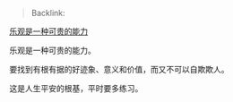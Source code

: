 > Backlink: 

[乐观是一种可贵的能力](https://www.zhihu.com/pin/1545938842074693632)

乐观是一种可贵的能力。  
  
要找到有根有据的好迹象、意义和价值，而又不可以自欺欺人。  
  
这是人生平安的根基，平时要多练习。
